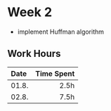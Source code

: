# Week 2

- implement Huffman algorithm

## Work Hours
| Date  | Time Spent |
| :---- | ---------: |
| 01.8. | 2.5h       |
| 02.8. | 7.5h       |
